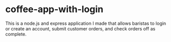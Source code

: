 # coffee-app-with-login
This is a node.js and express application I made that allows baristas to login or create an account, submit customer orders, and check orders off as complete.
